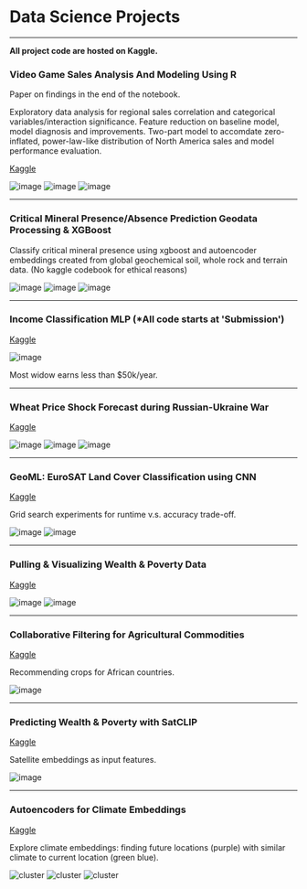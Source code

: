 # Data Science Projects

---

**All project code are hosted on Kaggle.**

### Video Game Sales Analysis And Modeling Using R

Paper on findings in the end of the notebook.

Exploratory data analysis for regional sales correlation and categorical variables/interaction significance. Feature reduction on baseline model, model diagnosis and improvements. Two-part model to accomdate zero-inflated, power-law-like distribution of North America sales and model performance evaluation.

[Kaggle](https://www.kaggle.com/code/tianyimasf/r-feature-analysis-modeling)

![image](../Images/32.png)
![image](../Images/33.png)
![image](../Images/34.png)

---

### Critical Mineral Presence/Absence Prediction Geodata Processing & XGBoost

Classify critical mineral presence using xgboost and autoencoder embeddings created from global geochemical soil, whole rock and terrain data. (No kaggle codebook for ethical reasons)

![image](../Images/31.png)
![image](../Images/35.png)
![image](../Images/36.png)

---

### Income Classification MLP (*All code starts at 'Submission')

[Kaggle](https://www.kaggle.com/code/tianyimasf/mlp-alex-ma)

![image](../Images/7.png)

Most widow earns less than $50k/year.

---

### Wheat Price Shock Forecast during Russian-Ukraine War

[Kaggle](https://www.kaggle.com/code/tianyimasf/wheat-price-shock-forecast)

![image](../Images/26.png)
![image](../Images/27.png)
![image](../Images/28.png)

---

### GeoML: EuroSAT Land Cover Classification using CNN

[Kaggle](https://www.kaggle.com/code/tianyimasf/geoml-land-cover-cnn-classification)

Grid search experiments for runtime v.s. accuracy trade-off.

![image](../Images/18.png)
![image](../Images/17.png)

---

### Pulling & Visualizing Wealth & Poverty Data

[Kaggle](https://www.kaggle.com/code/tianyimasf/pulling-visualizing-wealth-poverty-data)

![image](../Images/23.png)
![image](../Images/24.png)

---

### Collaborative Filtering for Agricultural Commodities

[Kaggle](https://www.kaggle.com/code/tianyimasf/collaborative-filtering-agricultural-commoditites)

Recommending crops for African countries.

![image](../Images/20.png)

---

### Predicting Wealth & Poverty with SatCLIP

[Kaggle](https://www.kaggle.com/code/tianyimasf/predicting-wealth-poverty-with-satclip)

Satellite embeddings as input features. 

![image](../Images/25.png)

---

### Autoencoders for Climate Embeddings

[Kaggle](https://www.kaggle.com/code/tianyimasf/autoencoders-for-climate-embeddings)

Explore climate embeddings: finding future locations (purple) with similar climate to current location (green blue). 

![cluster](/Images/9.png)
![cluster](/Images/10.png)
![cluster](/Images/14.png)
